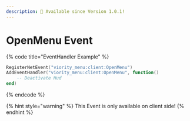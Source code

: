 ```yaml
---
description: 🔧 Available since Version 1.0.1!
---
```


# OpenMenu Event

{% code title="EventHandler Example" %}
```lua
RegisterNetEvent("viority_menu:client:OpenMenu")
AddEventHandler("viority_menu:client:OpenMenu", function()
    -- Deactivate Hud
end)
```
{% endcode %}

{% hint style="warning" %}
This Event is only available on client side!
{% endhint %}
